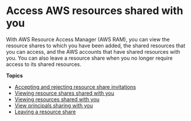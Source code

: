 # Access AWS resources shared with you<a name="working-with-shared"></a>

With AWS Resource Access Manager \(AWS RAM\), you can view the resource shares to which you have been added, the shared resources that you can access, and the AWS accounts that have shared resources with you\. You can also leave a resource share when you no longer require access to its shared resources\.

**Topics**
+ [Accepting and rejecting resource share invitations](working-with-shared-invitations.md)
+ [Viewing resource shares shared with you](working-with-shared-view-rs.md)
+ [Viewing resources shared with you](working-with-shared-view-sr.md)
+ [View principals sharing with you](working-with-shared-view-principals.md)
+ [Leaving a resource share](working-with-shared-leave.md)